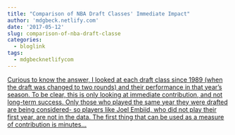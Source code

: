 ```yaml
---
title: "Comparison of NBA Draft Classes' Immediate Impact"
author: 'mdgbeck.netlify.com'
date: '2017-05-12'
slug: comparison-of-nba-draft-classe
categories:
  - bloglink
tags:
  - mdgbecknetlifycom
---
```


[Curious to know the answer, I looked at each draft class since 1989 (when the draft was changed to two rounds) and their performance in that year’s season. To be clear, this is only looking at immediate contribution, and not long-term success. Only those who played the same year they were drafted are being considered- so players like Joel Embiid, who did not play their first year, are not in the data. The first thing that can be used as a measure of contribution is minutes...<click to read more>](http://mdgbeck.netlify.com/post/comparison-of-nba-draft-classes-immediate-impact/)

